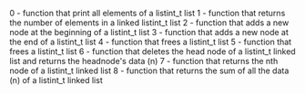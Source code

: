0 - function that print all elements of a listint_t list
1 - function that returns the number of elements in a linked listint_t list
2 - function that adds a new node at the beginning of a listint_t list
3 - function that adds a new node at the end of a listint_t list
4 - function that frees a listint_t list
5 - function that frees a listint_t list
6 - function that deletes the head node of a listint_t linked list and returns the headnode's data (n)
7 - function that returns the nth node of a listint_t linked list
8 - function that returns the sum of all the data (n) of a listint_t linked list
